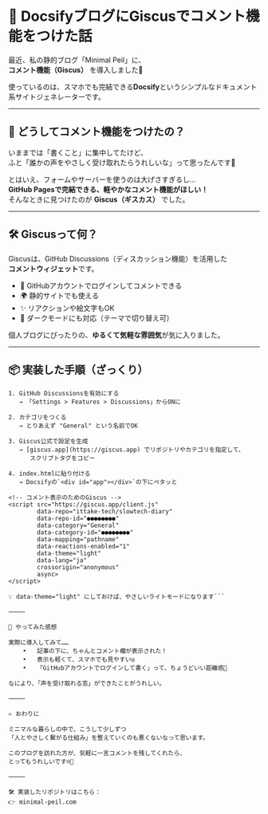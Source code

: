 # 🌱 DocsifyブログにGiscusでコメント機能をつけた話

最近、私の静的ブログ「Minimal Peil」に、  
**コメント機能（Giscus）** を導入しました📝

使っているのは、スマホでも完結できる**Docsify**というシンプルなドキュメント系サイトジェネレーターです。

---

## 💭 どうしてコメント機能をつけたの？

いままでは「書くこと」に集中してたけど、  
ふと「誰かの声をやさしく受け取れたらうれしいな」って思ったんです🌸

とはいえ、フォームやサーバーを使うのは大げさすぎるし…  
**GitHub Pagesで完結できる、軽やかなコメント機能がほしい！**  
そんなときに見つけたのが **Giscus（ギスカス）** でした。

---

## 🛠 Giscusって何？

Giscusは、GitHub Discussions（ディスカッション機能）を活用した  
**コメントウィジェット**です。

- 💬 GitHubアカウントでログインしてコメントできる
- 🌍 静的サイトでも使える
- ✨ リアクションや絵文字もOK
- 🌙 ダークモードにも対応（テーマで切り替え可）

個人ブログにぴったりの、**ゆるくて気軽な雰囲気**が気に入りました。

---

## 📦 実装した手順（ざっくり）

```plaintext
1. GitHub Discussionsを有効にする
   → 「Settings > Features > Discussions」からONに

2. カテゴリをつくる
   → とりあえず "General" という名前でOK

3. Giscus公式で設定を生成
   → [giscus.app](https://giscus.app) でリポジトリやカテゴリを指定して、
      スクリプトタグをコピー

4. index.htmlに貼り付ける
   → Docsifyの`<div id="app"></div>`の下にペタッと

<!-- コメント表示のためのGiscus -->
<script src="https://giscus.app/client.js"
        data-repo="ittake-tech/slowtech-diary"
        data-repo-id="●●●●●●●●"
        data-category="General"
        data-category-id="●●●●●●●●"
        data-mapping="pathname"
        data-reactions-enabled="1"
        data-theme="light"
        data-lang="ja"
        crossorigin="anonymous"
        async>
</script>

💡 data-theme="light" にしておけば、やさしいライトモードになります```

⸻

🌼 やってみた感想

実際に導入してみて……
	•	記事の下に、ちゃんとコメント欄が表示された！
	•	表示も軽くて、スマホでも見やすい◎
	•	「GitHubアカウントでログインして書く」って、ちょうどいい距離感🌱

なにより、「声を受け取れる窓」ができたことがうれしい。

⸻

✍️ おわりに

ミニマルな暮らしの中で、こうして少しずつ
「人とやさしく繋がる仕組み」を整えていくのも悪くないなって思います。

このブログを訪れた方が、気軽に一言コメントを残してくれたら、
とってもうれしいです☺️🌸

⸻

🛠 実装したリポジトリはこちら：
👉 minimal-peil.com
